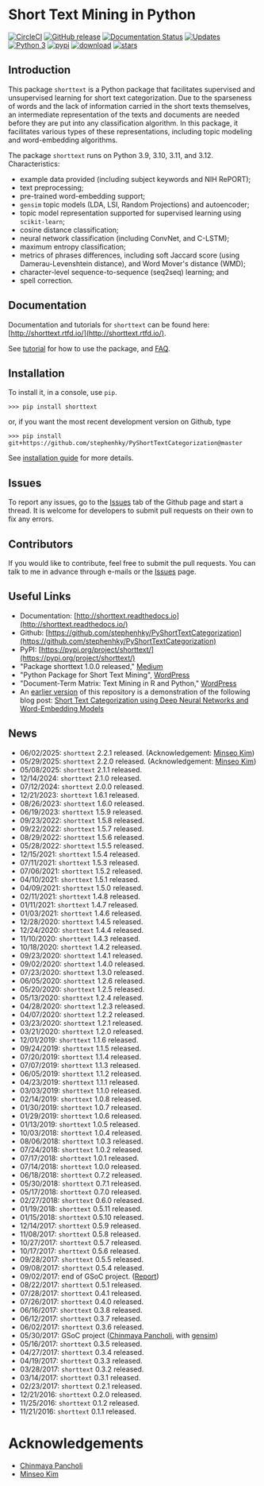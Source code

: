 # Short Text Mining in Python

[![CircleCI](https://circleci.com/gh/stephenhky/PyShortTextCategorization.svg?style=svg)](https://circleci.com/gh/stephenhky/PyShortTextCategorization.svg)
[![GitHub release](https://img.shields.io/github/release/stephenhky/PyShortTextCategorization.svg?maxAge=3600)](https://github.com/stephenhky/PyShortTextCategorization/releases)
[![Documentation Status](https://readthedocs.org/projects/pyqentangle/badge/?version=latest)](https://pyqentangle.readthedocs.io/en/latest/?badge=latest)
[![Updates](https://pyup.io/repos/github/stephenhky/PyShortTextCategorization/shield.svg)](https://pyup.io/repos/github/stephenhky/PyShortTextCategorization/)
[![Python 3](https://pyup.io/repos/github/stephenhky/PyShortTextCategorization/python-3-shield.svg)](https://pyup.io/repos/github/stephenhky/PyShortTextCategorization/)
[![pypi](https://img.shields.io/pypi/v/shorttext.svg?maxAge=3600)](https://pypi.org/project/shorttext/)
[![download](https://img.shields.io/pypi/dm/shorttext.svg?maxAge=2592000&label=installs&color=%2327B1FF)](https://pypi.org/project/shorttext/)
[![stars](https://img.shields.io/github/stars/stephenhky/PyShortTextCategorization.svg?style=social&label=Star&maxAge=60)](https://github.com/stephenhky/PyShortTextCategorization)

## Introduction

This package `shorttext` is a Python package that facilitates supervised and unsupervised
learning for short text categorization. Due to the sparseness of words and
the lack of information carried in the short texts themselves, an intermediate
representation of the texts and documents are needed before they are put into
any classification algorithm. In this package, it facilitates various types
of these representations, including topic modeling and word-embedding algorithms.

The package `shorttext` runs on Python 3.9, 3.10, 3.11, and 3.12.
Characteristics:

- example data provided (including subject keywords and NIH RePORT);
- text preprocessing;
- pre-trained word-embedding support;
- `gensim` topic models (LDA, LSI, Random Projections) and autoencoder;
- topic model representation supported for supervised learning using `scikit-learn`;
- cosine distance classification;
- neural network classification (including ConvNet, and C-LSTM);
- maximum entropy classification;
- metrics of phrases differences, including soft Jaccard score (using Damerau-Levenshtein distance), and Word Mover's distance (WMD);
- character-level sequence-to-sequence (seq2seq) learning; and 
- spell correction.

## Documentation

Documentation and tutorials for `shorttext` can be found here: [http://shorttext.rtfd.io/](http://shorttext.rtfd.io/).

See [tutorial](http://shorttext.readthedocs.io/en/latest/tutorial.html) for how to use the package, and [FAQ](https://shorttext.readthedocs.io/en/latest/faq.html).

## Installation

To install it, in a console, use `pip`.

```
>>> pip install shorttext
```

or, if you want the most recent development version on Github, type

```
>>> pip install git+https://github.com/stephenhky/PyShortTextCategorization@master
```

See [installation guide](https://shorttext.readthedocs.io/en/latest/install.html) for more details.


## Issues

To report any issues, go to the [Issues](https://github.com/stephenhky/PyShortTextCategorization/issues) tab of the Github page and start a thread.
It is welcome for developers to submit pull requests on their own
to fix any errors.

## Contributors

If you would like to contribute, feel free to submit the pull requests. You can talk to me in advance through e-mails or the
[Issues](https://github.com/stephenhky/PyShortTextCategorization/issues) page.

## Useful Links

* Documentation: [http://shorttext.readthedocs.io](http://shorttext.readthedocs.io/)
* Github: [https://github.com/stephenhky/PyShortTextCategorization](https://github.com/stephenhky/PyShortTextCategorization)
* PyPI: [https://pypi.org/project/shorttext/](https://pypi.org/project/shorttext/)
* "Package shorttext 1.0.0 released," [Medium](https://medium.com/@stephenhky/package-shorttext-1-0-0-released-ca3cb24d0ff3)
* "Python Package for Short Text Mining", [WordPress](https://datawarrior.wordpress.com/2016/12/22/python-package-for-short-text-mining/)
* "Document-Term Matrix: Text Mining in R and Python," [WordPress](https://datawarrior.wordpress.com/2018/01/22/document-term-matrix-text-mining-in-r-and-python/)
* An [earlier version](https://github.com/stephenhky/PyShortTextCategorization/tree/b298d3ce7d06a9b4e0f7d32f27bab66064ba7afa) of this repository is a demonstration of the following blog post: [Short Text Categorization using Deep Neural Networks and Word-Embedding Models](https://datawarrior.wordpress.com/2016/10/12/short-text-categorization-using-deep-neural-networks-and-word-embedding-models/)


## News

* 06/02/2025: `shorttext` 2.2.1 released. (Acknowledgement:  [Minseo Kim](https://kmingseo.github.io/))
* 05/29/2025: `shorttext` 2.2.0 released. (Acknowledgement:  [Minseo Kim](https://kmingseo.github.io/))
* 05/08/2025: `shorttext` 2.1.1 released.
* 12/14/2024: `shorttext` 2.1.0 released.
* 07/12/2024: `shorttext` 2.0.0 released.
* 12/21/2023: `shorttext` 1.6.1 released.
* 08/26/2023: `shorttext` 1.6.0 released.
* 06/19/2023: `shorttext` 1.5.9 released.
* 09/23/2022: `shorttext` 1.5.8 released.
* 09/22/2022: `shorttext` 1.5.7 released.
* 08/29/2022: `shorttext` 1.5.6 released.
* 05/28/2022: `shorttext` 1.5.5 released.
* 12/15/2021: `shorttext` 1.5.4 released.
* 07/11/2021: `shorttext` 1.5.3 released.
* 07/06/2021: `shorttext` 1.5.2 released.
* 04/10/2021: `shorttext` 1.5.1 released.
* 04/09/2021: `shorttext` 1.5.0 released.
* 02/11/2021: `shorttext` 1.4.8 released.
* 01/11/2021: `shorttext` 1.4.7 released.
* 01/03/2021: `shorttext` 1.4.6 released.
* 12/28/2020: `shorttext` 1.4.5 released.
* 12/24/2020: `shorttext` 1.4.4 released.
* 11/10/2020: `shorttext` 1.4.3 released.
* 10/18/2020: `shorttext` 1.4.2 released.
* 09/23/2020: `shorttext` 1.4.1 released.
* 09/02/2020: `shorttext` 1.4.0 released.
* 07/23/2020: `shorttext` 1.3.0 released.
* 06/05/2020: `shorttext` 1.2.6 released.
* 05/20/2020: `shorttext` 1.2.5 released.
* 05/13/2020: `shorttext` 1.2.4 released.
* 04/28/2020: `shorttext` 1.2.3 released.
* 04/07/2020: `shorttext` 1.2.2 released.
* 03/23/2020: `shorttext` 1.2.1 released.
* 03/21/2020: `shorttext` 1.2.0 released.
* 12/01/2019: `shorttext` 1.1.6 released.
* 09/24/2019: `shorttext` 1.1.5 released.
* 07/20/2019: `shorttext` 1.1.4 released.
* 07/07/2019: `shorttext` 1.1.3 released.
* 06/05/2019: `shorttext` 1.1.2 released.
* 04/23/2019: `shorttext` 1.1.1 released.
* 03/03/2019: `shorttext` 1.1.0 released.
* 02/14/2019: `shorttext` 1.0.8 released.
* 01/30/2019: `shorttext` 1.0.7 released.
* 01/29/2019: `shorttext` 1.0.6 released.
* 01/13/2019: `shorttext` 1.0.5 released.
* 10/03/2018: `shorttext` 1.0.4 released.
* 08/06/2018: `shorttext` 1.0.3 released.
* 07/24/2018: `shorttext` 1.0.2 released.
* 07/17/2018: `shorttext` 1.0.1 released.
* 07/14/2018: `shorttext` 1.0.0 released.
* 06/18/2018: `shorttext` 0.7.2 released.
* 05/30/2018: `shorttext` 0.7.1 released.
* 05/17/2018: `shorttext` 0.7.0 released.
* 02/27/2018: `shorttext` 0.6.0 released.
* 01/19/2018: `shorttext` 0.5.11 released.
* 01/15/2018: `shorttext` 0.5.10 released.
* 12/14/2017: `shorttext` 0.5.9 released.
* 11/08/2017: `shorttext` 0.5.8 released.
* 10/27/2017: `shorttext` 0.5.7 released.
* 10/17/2017: `shorttext` 0.5.6 released.
* 09/28/2017: `shorttext` 0.5.5 released.
* 09/08/2017: `shorttext` 0.5.4 released.
* 09/02/2017: end of GSoC project. ([Report](https://rare-technologies.com/chinmayas-gsoc-2017-summary-integration-with-sklearn-keras-and-implementing-fasttext/))
* 08/22/2017: `shorttext` 0.5.1 released.
* 07/28/2017: `shorttext` 0.4.1 released.
* 07/26/2017: `shorttext` 0.4.0 released.
* 06/16/2017: `shorttext` 0.3.8 released.
* 06/12/2017: `shorttext` 0.3.7 released.
* 06/02/2017: `shorttext` 0.3.6 released.
* 05/30/2017: GSoC project ([Chinmaya Pancholi](https://rare-technologies.com/google-summer-of-code-2017-week-1-on-integrating-gensim-with-scikit-learn-and-keras/), with [gensim](https://radimrehurek.com/gensim/))
* 05/16/2017: `shorttext` 0.3.5 released.
* 04/27/2017: `shorttext` 0.3.4 released.
* 04/19/2017: `shorttext` 0.3.3 released.
* 03/28/2017: `shorttext` 0.3.2 released.
* 03/14/2017: `shorttext` 0.3.1 released.
* 02/23/2017: `shorttext` 0.2.1 released.
* 12/21/2016: `shorttext` 0.2.0 released.
* 11/25/2016: `shorttext` 0.1.2 released.
* 11/21/2016: `shorttext` 0.1.1 released.

# Acknowledgements

* [Chinmaya Pancholi](https://www.linkedin.com/in/cpancholi/)
* [Minseo Kim](https://kmingseo.github.io/)
